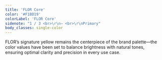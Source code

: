 ```yaml
---
title: 'FLOR Core'
color: '#F1BD19'
colorLabel: 'FLOR Core'
sidenote: "1 / 3 <br>\r\n— <br>\r\nPrimary"
body_classes: single-color
---
```


FLOR’s signature yellow remains the centerpiece of the brand palette—the color values have been set to balance brightness with natural tones, ensuring optimal clarity and precision in every use case.